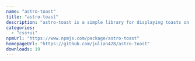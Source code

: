 ```yaml
---
name: "astro-toast"
title: "astro-toast"
description: "astro-toast is a simple library for displaying toasts on your website."
categories:
  - "css+ui"
npmUrl: "https://www.npmjs.com/package/astro-toast"
homepageUrl: "https://github.com/julian428/astro-toast"
downloads: 19
---
```

